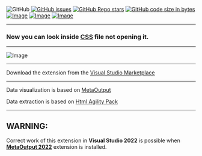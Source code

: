 ![GitHub](https://img.shields.io/github/license/viacheslav-lozinskyi/Preview-CSS)
[![GitHub issues](https://img.shields.io/github/issues/viacheslav-lozinskyi/Preview-CSS)](https://github.com/viacheslav-lozinskyi/Preview-CSS/issues)
[![GitHub Repo stars](https://img.shields.io/github/stars/viacheslav-lozinskyi/Preview-CSS)](https://github.com/viacheslav-lozinskyi/Preview-CSS/stargazers)
[![GitHub code size in bytes](https://img.shields.io/github/languages/code-size/viacheslav-lozinskyi/Preview-CSS)](https://github.com/viacheslav-lozinskyi/Preview-CSS)
[![Image](https://img.shields.io/badge/VS-2022-blueviolet)](https://marketplace.visualstudio.com/items?itemName=ViacheslavLozinskyi.MetaOutput-2022)
[![Image](https://img.shields.io/badge/VS-2019-blueviolet)](https://marketplace.visualstudio.com/items?itemName=ViacheslavLozinskyi.MetaOutput-2019)
[![Image](https://img.shields.io/badge/VS-2017-blueviolet)](https://marketplace.visualstudio.com/items?itemName=ViacheslavLozinskyi.MetaOutput-2019)

---

### Now you can look inside [CSS](https://en.wikipedia.org/wiki/CSS) file not opening it.

---

![Image](https://viacheslav-lozinskyi.github.io/Preview-CSS/resource/video/Presentation1.gif)

---

Download the extension from the [Visual Studio Marketplace](https://marketplace.visualstudio.com/items?itemName=ViacheslavLozinskyi.Preview-CSS)

---

Data visualization is based on [MetaOutput](https://marketplace.visualstudio.com/items?itemName=ViacheslavLozinskyi.MetaOutput-2019)

Data extraction is based on [Html Agility Pack](https://github.com/zzzprojects/html-agility-pack)

---

## WARNING:

Correct work of this extension in **Visual Studio 2022** is possible when **[MetaOutput 2022](https://marketplace.visualstudio.com/items?itemName=ViacheslavLozinskyi.MetaOutput-2022)** extension is installed.
